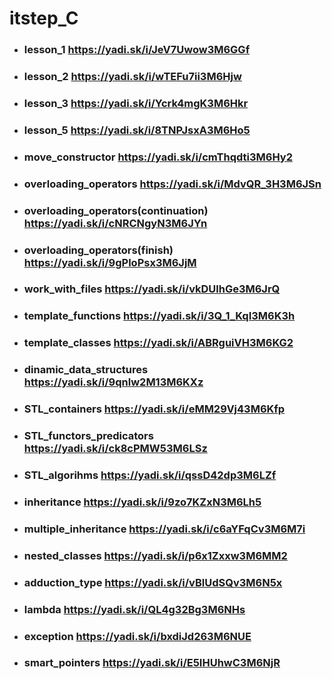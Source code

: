 # itstep_C

- ### lesson_1  https://yadi.sk/i/JeV7Uwow3M6GGf 
- ### lesson_2  https://yadi.sk/i/wTEFu7ii3M6Hjw
- ### lesson_3  https://yadi.sk/i/Ycrk4mgK3M6Hkr
- ### lesson_5  https://yadi.sk/i/8TNPJsxA3M6Ho5
- ### move_constructor  https://yadi.sk/i/cmThqdti3M6Hy2
- ### overloading_operators   https://yadi.sk/i/MdvQR_3H3M6JSn
- ### overloading_operators(continuation)  https://yadi.sk/i/cNRCNgyN3M6JYn
- ### overloading_operators(finish)   https://yadi.sk/i/9gPloPsx3M6JjM
- ### work_with_files   https://yadi.sk/i/vkDUlhGe3M6JrQ
- ### template_functions  https://yadi.sk/i/3Q_1_KqI3M6K3h
- ### template_classes   https://yadi.sk/i/ABRguiVH3M6KG2
- ### dinamic_data_structures https://yadi.sk/i/9qnlw2M13M6KXz
- ### STL_containers  https://yadi.sk/i/eMM29Vj43M6Kfp
- ### STL_functors_predicators  https://yadi.sk/i/ck8cPMW53M6LSz
- ### STL_algorihms   https://yadi.sk/i/qssD42dp3M6LZf
- ### inheritance   https://yadi.sk/i/9zo7KZxN3M6Lh5
- ### multiple_inheritance  https://yadi.sk/i/c6aYFqCv3M6M7i
- ### nested_classes  https://yadi.sk/i/p6x1Zxxw3M6MM2
- ### adduction_type  https://yadi.sk/i/vBlUdSQv3M6N5x
- ### lambda https://yadi.sk/i/QL4g32Bg3M6NHs
- ### exception   https://yadi.sk/i/bxdiJd263M6NUE
- ### smart_pointers  https://yadi.sk/i/E5IHUhwC3M6NjR






